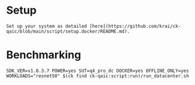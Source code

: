 # Setup
    Set up your system as detailed [here](https://github.com/krai/ck-qaic/blob/main/script/setup.docker/README.md).

# Benchmarking
```
SDK_VER=v1.8.3.7 POWER=yes SUT=q4_pro_dc DOCKER=yes OFFLINE_ONLY=yes WORKLOADS="resnet50" $(ck find ck-qaic:script:run)/run_datacenter.sh
```
